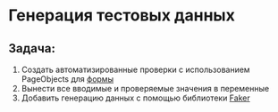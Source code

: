 # Генерация тестовых данных

## <a>**Задача:**</a>
1. Создать автоматизированные проверки c использованием PageObjects для [формы](https://demoqa.com/automation-practice-form) 
2. Вынести все вводимые и проверяемые значения в переменные
3. Добавить генерацию данных с помощью библиотеки [Faker](https://github.com/DiUS/java-faker)


